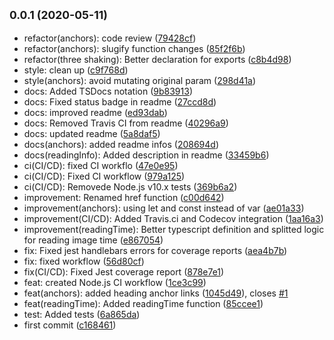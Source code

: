 ## <small>0.0.1 (2020-05-11)</small>

* refactor(anchors): code review ([79428cf](https://github.com/Hackdoor-io/flea/commit/79428cf))
* refactor(anchors): slugify function changes ([85f2f6b](https://github.com/Hackdoor-io/flea/commit/85f2f6b))
* refactor(three shaking): Better declaration for exports ([c8b4d98](https://github.com/Hackdoor-io/flea/commit/c8b4d98))
* style: clean up ([c9f768d](https://github.com/Hackdoor-io/flea/commit/c9f768d))
* style(anchors): avoid mutating original param ([298d41a](https://github.com/Hackdoor-io/flea/commit/298d41a))
* docs: Added TSDocs notation ([9b83913](https://github.com/Hackdoor-io/flea/commit/9b83913))
* docs: Fixed status badge in readme ([27ccd8d](https://github.com/Hackdoor-io/flea/commit/27ccd8d))
* docs: improved readme ([ed93dab](https://github.com/Hackdoor-io/flea/commit/ed93dab))
* docs: Removed Travis CI from readme ([40296a9](https://github.com/Hackdoor-io/flea/commit/40296a9))
* docs: updated readme ([5a8daf5](https://github.com/Hackdoor-io/flea/commit/5a8daf5))
* docs(anchors): added readme infos ([208694d](https://github.com/Hackdoor-io/flea/commit/208694d))
* docs(readingInfo): Added description in readme ([33459b6](https://github.com/Hackdoor-io/flea/commit/33459b6))
* ci(CI/CD): fixed CI workflo ([47e0e95](https://github.com/Hackdoor-io/flea/commit/47e0e95))
* ci(CI/CD): Fixed CI workflow ([979a125](https://github.com/Hackdoor-io/flea/commit/979a125))
* ci(CI/CD): Removede Node.js v10.x tests ([369b6a2](https://github.com/Hackdoor-io/flea/commit/369b6a2))
* improvement: Renamed href function ([c00d642](https://github.com/Hackdoor-io/flea/commit/c00d642))
* improvement(anchors): using let and const instead of var ([ae01a33](https://github.com/Hackdoor-io/flea/commit/ae01a33))
* improvement(CI/CD): Added Travis.ci and Codecov integration ([1aa16a3](https://github.com/Hackdoor-io/flea/commit/1aa16a3))
* improvement(readingTime): Better typescript definition and splitted logic for reading image time ([e867054](https://github.com/Hackdoor-io/flea/commit/e867054))
* fix: Fixed jest handlebars errors for coverage reports ([aea4b7b](https://github.com/Hackdoor-io/flea/commit/aea4b7b))
* fix: fixed workflow ([56d80cf](https://github.com/Hackdoor-io/flea/commit/56d80cf))
* fix(CI/CD): Fixed Jest coverage report ([878e7e1](https://github.com/Hackdoor-io/flea/commit/878e7e1))
* feat: created Node.js CI workflow ([1ce3c99](https://github.com/Hackdoor-io/flea/commit/1ce3c99))
* feat(anchors): added heading anchor links ([1045d49](https://github.com/Hackdoor-io/flea/commit/1045d49)), closes [#1](https://github.com/Hackdoor-io/flea/issues/1)
* feat(readingTime): Added readingTime function ([85ccee1](https://github.com/Hackdoor-io/flea/commit/85ccee1))
* test: Added tests ([6a865da](https://github.com/Hackdoor-io/flea/commit/6a865da))
* first commit ([c168461](https://github.com/Hackdoor-io/flea/commit/c168461))



